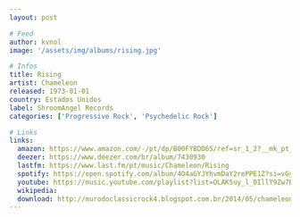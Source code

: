 ```yaml
---
layout: post

# Feed
author: kvnol
image: '/assets/img/albums/rising.jpg'

# Infos
title: Rising
artist: Chameleon
released: 1973-01-01
country: Estados Unidos
label: ShroomAngel Records
categories: ['Progressive Rock', 'Psychedelic Rock']

# Links
links:
  amazon: https://www.amazon.com/-/pt/dp/B00FYBDD6S/ref=sr_1_2?__mk_pt_BR=%C3%85M%C3%85%C5%BD%C3%95%C3%91&dchild=1&keywords=rising+chameleon&qid=1614822472&sr=8-2&tag=kvnol08-20
  deezer: https://www.deezer.com/br/album/7430930
  lastfm: https://www.last.fm/pt/music/Chameleon/Rising
  spotify: https://open.spotify.com/album/4O4aGYJYhvmDaY2rePPE1Z?si=vGyiyzV5TDSFt_vnG4KIZw
  youtube: https://music.youtube.com/playlist?list=OLAK5uy_l_0IllY9Zw7BgFmDv54AxjWJLkMzn39Eo
  wikipedia:
  download: http://murodoclassicrock4.blogspot.com.br/2014/05/chameleon-rising-1973-1978.html
---
```

